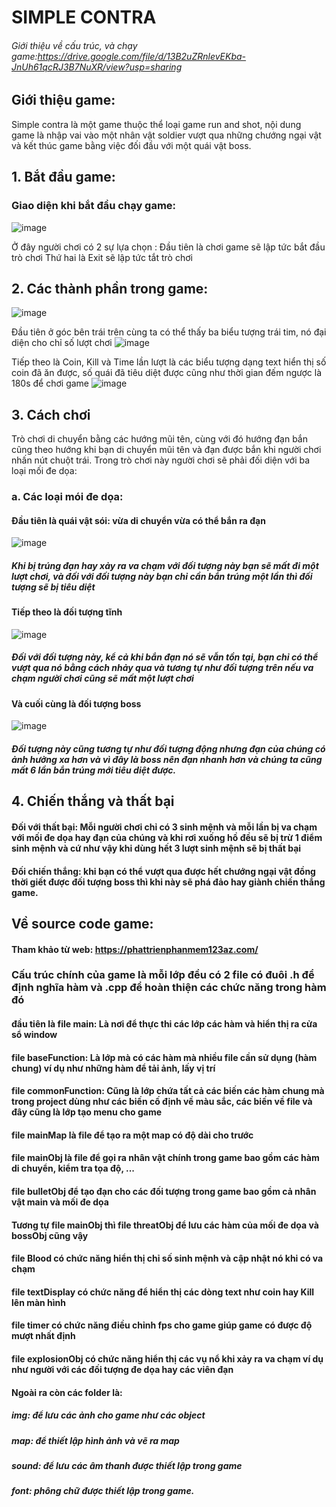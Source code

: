 # SIMPLE CONTRA
###### Giới thiệu về cấu trúc, và chạy game:https://drive.google.com/file/d/13B2uZRnlevEKba-JnUh61qcRJ3B7NuXR/view?usp=sharing

## Giới thiệu game:
Simple contra là một game thuộc thể loại game run and shot, nội dung game là nhập vai vào một nhân vật soldier vượt qua những chướng ngại vật và kết thúc game bằng việc đối đầu với một quái vật boss.


## 1. Bắt đầu game:

### Giao diện khi bắt đầu chạy game:

![image](https://github.com/user-attachments/assets/b6203743-1ca4-4bc1-9560-34ccc9e4cb9f)

Ở đây người chơi có 2 sự lựa chọn :
  Đầu tiên là chơi game sẽ lập tức bắt đầu trò chơi
  Thứ hai là Exit sẽ lập tức tắt trò chơi

## 2. Các thành phần trong game:
  ![image](https://github.com/user-attachments/assets/7cc77104-b478-4df1-b86b-235447849ca6)

  Đầu tiên ở góc bên trái trên cùng ta có thể thấy ba biểu tượng trái tim, nó đại diện cho chỉ số lượt chơi
  ![image](https://github.com/user-attachments/assets/17a38286-0105-45d8-9257-9710b33a59b1)

  Tiếp theo là Coin, Kill và Time lần lượt là các biểu tượng dạng text hiển thị số coin đã ăn được, số quái đã tiêu diệt được cũng như thời gian đếm ngược là 180s để chơi game
  ![image](https://github.com/user-attachments/assets/eb2baf29-8c33-44b6-b88f-bac4a2049e12)


## 3. Cách chơi

  Trò chơi di chuyển bằng các hướng mũi tên, cùng với đó hướng đạn bắn cũng theo hướng khi bạn di chuyển mũi tên và đạn được bắn khi người chơi nhấn nút chuột trái. Trong trò chơi này người chơi sẽ phải đối diện với ba loại mối đe dọa:

### a. Các loại mói đe dọa:
####  Đầu tiên là quái vật sói: vừa di chuyển vừa có thể bắn ra đạn
  ![image](https://github.com/user-attachments/assets/311699fe-84a6-4b74-bd79-5180ea6a4786)

  ##### Khi bị trúng đạn hay xảy ra va chạm với đối tượng này bạn sẽ mất đi một lượt chơi, và đối với đối tượng này bạn chỉ cần bắn trúng một lần thì đối tượng sẽ bị tiêu diệt
  
#### Tiếp theo là đối tượng tĩnh

![image](https://github.com/user-attachments/assets/25d24d6f-320f-4f07-b9a5-695dc8c53568)

##### Đối với đối tượng này, kể cả khi bắn đạn nó sẽ vẫn tồn tại, bạn chỉ có thể vượt qua nó bằng cách nhảy qua và tương tự như đối tượng trên nếu va chạm người chơi cũng sẽ mất một lượt chơi

#### Và cuối cùng là đối tượng boss

![image](https://github.com/user-attachments/assets/afa7ffe4-b06f-4021-a9e7-70b93f9fb42a)

##### Đối tượng này cũng tương tự như đối tượng động nhưng đạn của chúng có ảnh hưởng xa hơn và vì đây là boss nên đạn nhanh hơn và chúng ta cũng mất 6 lần bắn trúng mới tiêu diệt được.



  


## 4. Chiến thắng và thất bại

#### Đối với thất bại: Mỗi người chơi chỉ có 3 sinh mệnh và mỗi lần bị va chạm với mối đe dọa hay đạn của chúng và khi rơi xuống hồ đều sẽ bị trừ 1 điểm sinh mệnh và cứ như vậy khi dùng hết 3 lượt sinh mệnh sẽ bị thất bại

#### Đối chiến thắng: khi bạn có thể vượt qua được hết chướng ngại vật đồng thời giết được đối tượng boss thì khi này sẽ phá đảo hay giành chiến thắng game.

## Về source code game:
#### Tham khảo từ web: https://phattrienphanmem123az.com/

### Cấu trúc chính của game là mỗi lớp đều có 2 file có đuôi .h để định nghĩa hàm và .cpp để hoàn thiện các chức năng trong hàm đó

#### đầu tiên là file main: Là nơi để thực thi các lớp các hàm và hiển thị ra cửa sổ window

#### file baseFunction: Là lớp mà có các hàm mà nhiều file cần sử dụng (hàm chung) ví dụ như những hàm để tải ảnh, lấy vị trí

#### file commonFunction: Cũng là lớp chứa tất cả các biến các hàm chung mà trong project dùng như các biến cố định về màu sắc, các biến về file và đây cũng là lớp tạo menu cho game

#### file mainMap là file để tạo ra một map có độ dài cho trước

#### file mainObj là file để gọi ra nhân vật chính trong game bao gồm các hàm di chuyển, kiểm tra tọa độ, ...

#### file bulletObj để tạo đạn cho các đối tượng trong game bao gồm cả nhân vật main và mối đe dọa

#### Tương tự file mainObj thì file threatObj để lưu các hàm của mối đe dọa và bossObj cũng vậy

#### file Blood có chức năng hiển thị chỉ số sinh mệnh và cập nhật nó khi có va chạm

#### file textDisplay có chức năng để hiển thị các dòng text như coin hay Kill lên màn hình

#### file timer có chức năng điều chỉnh fps cho game giúp game có được độ mượt nhất định

#### file explosionObj có chức năng hiển thị các vụ nổ khi xảy ra va chạm ví dụ như người với các đối tượng đe dọa hay các viên đạn

#### Ngoài ra còn các folder là:
##### img: để lưu các ảnh cho game như các object
##### map: để thiết lập hình ảnh và vẽ ra map
##### sound: để lưu các âm thanh được thiết lập trong game
##### font: phông chữ được thiết lập trong game.


